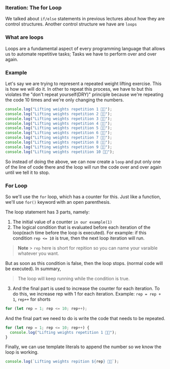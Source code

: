 ### Iteration: The for Loop

We talked about `if/else` statements in previous lectures about how they are control structures. Another control structure we have are `loops`

### What are loops

Loops are a fundamental aspect of every programming language that allows us to automate repetitive tasks; Tasks we have to perform over and over again.

### Example

Let's say we are trying to represent a repeated weight lifting exercise. This is how we will do it. In other to repeat this process, we have to but this violates the "don't repeat yourself(DRY)" principle because we're repeating the code 10 times and we're only changing the numbers.

```js
console.log("Lifting weights repetition 1 🏋🏽");
console.log("Lifting weights repetition 2 🏋🏽");
console.log("Lifting weights repetition 3 🏋🏽");
console.log("Lifting weights repetition 4 🏋🏽");
console.log("Lifting weights repetition 5 🏋🏽");
console.log("Lifting weights repetition 6 🏋🏽");
console.log("Lifting weights repetition 7 🏋🏽");
console.log("Lifting weights repetition 8 🏋🏽");
console.log("Lifting weights repetition 9 🏋🏽");
console.log("Lifting weights repetition 10 🏋🏽");
```

So instead of doing the above, we can now create a `loop` and put only one of the line of code there and the loop will run the code over and over again until we tell it to stop.

### For Loop

So we'll use the `for` loop, which has a counter for this. Just like a function, we'll use `for()` keyword with an open parenthesis.

The loop statement has 3 parts, namely:

1. The initial value of a counter `in our example(1)`
2. The logical condition that is evaluated before each iteration of the loop(each time before the loop is executed). For example: if this condition `rep <= 10` is true, then the next loop iteration will run.

> **Note** > `rep` here is short for repition so you can name your varaible whatever you want.

But as soon as this condition is false, then the loop stops. (normal code will be executed). In summary,

> The loop will keep running while the condition is true.

3. And the final part is used to increase the counter for each iteration. To do this, we increase rep with 1 for each iteration. Example: `rep = rep + 1`, `rep++` for shorts

```js
for (let rep = 1; rep <= 10; rep++);
```

And the final part we need to do is write the code that needs to be repeated.

```js
for (let rep = 1; rep <= 10; rep++) {
  console.log("Lifting weights repetition 1 🏋🏽");
}
```

Finally, we can use template literals to append the number so we know the loop is working.

```js
console.log(`Lifting weights repition ${rep} 🏋🏽`);
```
